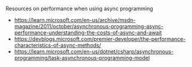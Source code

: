 Resources on performance when using async programming
- https://learn.microsoft.com/en-us/archive/msdn-magazine/2011/october/asynchronous-programming-async-performance-understanding-the-costs-of-async-and-await
- https://devblogs.microsoft.com/premier-developer/the-performance-characteristics-of-async-methods/
- https://learn.microsoft.com/en-us/dotnet/csharp/asynchronous-programming/task-asynchronous-programming-model